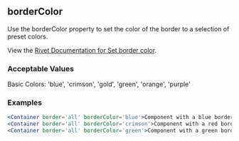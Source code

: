 ## borderColor
Use the borderColor property to set the color of the border to a selection of preset colors. 
 
View the [Rivet Documentation for Set border color](https://rivet.iu.edu/utilities/border/#set-border-color).

### Acceptable Values

Basic Colors: 'blue', 'crimson', 'gold', 'green', 'orange', 'purple'

### Examples
```jsx
<Container border='all' borderColor='blue'>Component with a blue border</Container>
<Container border='all' borderColor='crimson'>Component with a red border</Container>
<Container border='all' borderColor='green'>Component with a green border</Container>
```